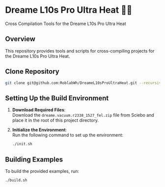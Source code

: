 # Dreame L10s Pro Ultra Heat 🤖🧹
Cross Compilation Tools for the Dreame L10s Pro Ultra Heat

## Overview
This repository provides tools and scripts for cross-compiling projects for the Dreame L10s Pro Ultra Heat.

## Clone Repository
   ```bash
   git clone git@github.com:RoblabWh/DreameL10sProUltraHeat.git --recursive
   ```

## Setting Up the Build Environment

1. **Download Required Files**:  
   Download the `dreame.vacuum.r2338_1527_fel.zip` file from Sciebo and place it in the root of this project directory.

2. **Initialize the Environment**:  
   Run the following command to set up the environment:
   ```bash
   ./init.sh
   ```
## Building Examples  
To build the provided examples, run:
   ```bash
   ./build.sh
   ```

